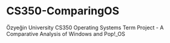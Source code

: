 # CS350-ComparingOS

Özyeğin University CS350 Operating Systems Term Project - A Comparative Analysis of Windows and Pop!_OS
